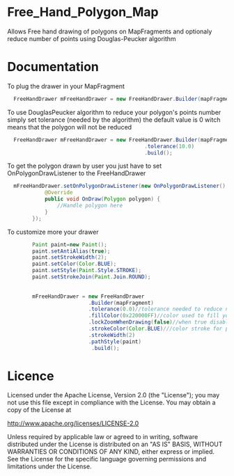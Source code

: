 Free_Hand_Polygon_Map
=====================

Allows Free hand drawing of polygons on MapFragments and optionaly reduce number of points using Douglas-Peucker algorithm

Documentation
=============

To plug the drawer in your MapFragment
``` java
  FreeHandDrawer mFreeHandDrawer = new FreeHandDrawer.Builder(mapFragment).build();
``` 
To use DouglasPeucker algorithm to reduce your polygon's points number
simply set tolerance (needed by the algorithm) 
the default value is 0 witch means that the polygon will not be reduced
``` java
  FreeHandDrawer mFreeHandDrawer = new FreeHandDrawer.Builder(mapFragment)
                                            .tolerance(10.0)
                                            .build();
``` 
To get the polygon drawn by user you just have to set OnPolygonDrawListener to the FreeHandDrawer

``` java
  mFreeHandDrawer.setOnPolygonDrawListener(new OnPolygonDrawListener() {
            @Override
            public void OnDraw(Polygon polygon) {
                //Handle polygon here
            }
        });
``` 
To customize more your drawer
``` java
        Paint paint=new Paint();
        paint.setAntiAlias(true);
        paint.setStrokeWidth(2);
        paint.setColor(Color.BLUE);
        paint.setStyle(Paint.Style.STROKE);
        paint.setStrokeJoin(Paint.Join.ROUND);
        
        
        mFreeHandDrawer = new FreeHandDrawer
                          .Builder(mapFragment)
                          .tolerance(0.0)//tolerance needed to reduce number of points default value 0.0 (no reduction)
                          .fillColor(0x220000FF)//color used to fill your polygon 0x220000FF is the default value
                          .lockZoomWhenDrawing(false)//when true disable zooming of your MapFragment (Only in draw mode)
                          .strokeColor(Color.BLUE)///color stroke for polygon 0xFF0000FF is the default value
                          .strokeWidth(2)
                          .pathStyle(paint)
                           .build();
``` 

Licence
=======

Licensed under the Apache License, Version 2.0 (the "License");
you may not use this file except in compliance with the License.
You may obtain a copy of the License at

   http://www.apache.org/licenses/LICENSE-2.0

Unless required by applicable law or agreed to in writing, software
distributed under the License is distributed on an "AS IS" BASIS,
WITHOUT WARRANTIES OR CONDITIONS OF ANY KIND, either express or implied.
See the License for the specific language governing permissions and
limitations under the License.

